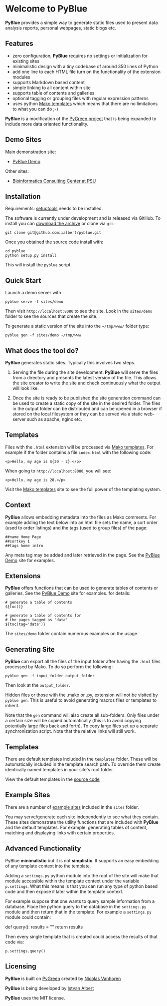 Welcome to PyBlue
=================

**PyBlue** provides a simple way to generate static files used to present data analysis reports, personal webpages,
static blogs etc.

Features
--------

* zero configuration, **PyBlue** requires no settings or initialization for existing sites
* minimalistic design with a tiny codebase of around 350 lines of Python
* add one line to each HTML file turn on the functionality of the extension modules
* supports Markdown based content
* simple linking to all content within site
* supports table of contents and galleries
* optional tagging or grouping files with regular expression patterns
* uses python [Mako templates][mako] which means that there are no limitations to what you can do ;-)

**PyBlue** is a modification of the [PyGreen project][pygreen]
that is being expanded to include more data oriented functionality.

Demo Sites
----------

Main demonstration site:

 * [PyBlue Demo][demo]

Other sites:

 * [Bioinformatics Consulting Center at PSU][bcc]

Installation
------------

Requirements: [setuptools](https://pypi.python.org/pypi/setuptools/1.0) needs to be installed.

The software is currently under development and is released via GitHub. To install you can
[download the archive](https://github.com/ialbert/pyblue/archive/master.zip)  or clone via `git`:

    git clone git@github.com:ialbert/pyblue.git

Once you obtained the source code install with:

    cd pyblue
    python setup.py install

This will install the `pyblue` script.

Quick Start
-----------

Launch a demo server with

    pyblue serve -f sites/demo

Then visit `http://localhost:8080` to see the site. Look in the `sites/demo`
folder to see the sources that create the site.

To generate a static version of the site into the `~/tmp/www/` folder type:

    pyblue gen -f sites/demo ~/tmp/www


What does the tool do?
----------------------

**PyBlue** generates static sites. Typically this involves two steps.

1. Serving the file during the site development. **PyBlue** will serve
   the files from a directory and presents the latest
   version of the file. This allows the site creator to
   write the site and check continuously what the output will look like.

2. Once the site is ready to be published the site generation
   command can be used to create a static copy of the site in the desired folder.
   The files in the output folder can be distributed and can be opened in a browser
   if stored on the local filesystem or they can be served via a static web-server such as
   apache, nginx etc.


Templates
---------

Files with the `.html` extension will be processed via [Mako templates][mako]. For example
if the folder contains a file `index.html` with the following code:

    <p>Hello, my age is ${30 - 2}.</p>

When going to `http://localhost:8080`, you will see:

    <p>Hello, my age is 28.</p>

Visit the [Mako templates][mako] site to see the full power of the templating system.

Context
--------

**PyBlue** allows embedding metadata into the files as Mako comments. For example adding
the text below into an html file sets the name, a sort order (used to order listings)
and the tags (used to group files) of the page:

    ##name Home Page
    ##sortkey 1
    ##tags home intro

Any meta tag may be added and later retrieved in the page. See the [PyBlue Demo][demo] site for examples.

Extensions
----------

**PyBlue** offers functions that can be used to generate tables of contents or
galleries. See the [PyBlue Demo][demo] site for examples.
for details:

    # generate a table of contents
    ${toc()}

    # generate a table of contents for
    # the pages tagged as 'data'
    ${toc(tag='data')}

The `sites/demo` folder contain numerous examples on the usage.

Generating Site
---------------

**PyBlue** can export all the files of the input folder
after having the `.html` files processed by Mako. To do so perform the following:

    pyblue gen -f input_folder output_folder

Then look at the `output_folder`.

Hidden files or those with the .mako or .py, extension will not be visited by `pyblue gen`.
This is useful to avoid generating macros files or templates to inherit.

Note that the `gen` command will also create all sub-folders. Only files
under a certain size will be copied automatically
(this is to avoid copying potentially large files back and forth).
To copy large files set up a separate synchronization script.
Note that the relative links will still work.

Templates
---------

There are default templates included in the `templates` folder. These will be automatically included in
the template search path. To override them create identically named templates in your site's root folder.

View the default templates in the [source code][pyblue]

Example Sites
-------------

There are a number of [example sites][sites] included in the `sites` folder.

You may serve/generate each site independently to see what they contain.
These sites demonstrate the utility functions that are included with **PyBlue** and the default templates. For example:
generating tables of content, matching and displaying links with certain properties.

Advanced Functionality
----------------------

PyBlue **minimalistic** but it is not **simplistic**. It supports an easy embedding of any
template context into the template.

Adding a `settings.py` python module into the root of the site will make that module accessible
within the template context under the variable `p.settings`. What this means is that you can run any type
of python based code and then expose it later within the template context.

For example suppose that one wants to query sample information from a database. Place the python
query to the database in the `settings.py` module and then return that in the template.
For example a `settings.py` module could contain:

   def query():
       results = "<some python code goes here>"
       return results

Then every single template that is created could access the results of that code via:

    p.settings.query()

Licensing
---------

**PyBlue** is built on [PyGreen][pygreen] created by [Nicolas Vanhoren](https://github.com/nicolas-van)

**PyBlue** is being developed by [Istvan Albert](https://github.com/ialbert)

**PyBlue** uses the MIT license.

[mako]: http://www.makotemplates.org/
[demo]: http://bcc.bx.psu.edu/pyblue/demo/
[bcc]: http://bcc.bx.psu.edu
[iua]: http://www.personal.psu.edu/users/i/u/iua1/
[rza]: http://www.personal.psu.edu/users/i/u/iua1/
[pygreen]: https://github.com/nicolas-van/pygreen
[sites]: https://github.com/ialbert/pyblue/blob/master/sites/
[pyblue]: https://github.com/ialbert/pyblue/
